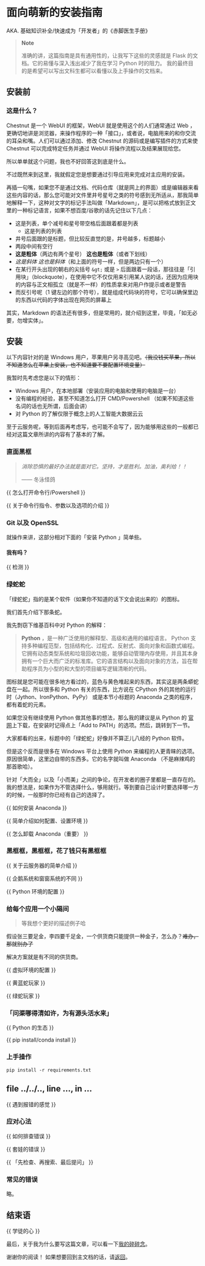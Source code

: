 # 面向萌新的安装指南

AKA. 基础知识补全/快速成为「开发者」的《赤脚医生手册》

> **Note**
>
> 准确的讲，这篇指南是具有通用性的，让我写下这些的灵感就是 Flask 的文档。它的易懂与深入浅出减少了我在学习 Python 时的阻力。
> 我的最终目的是希望可以写出文科生都可以看懂以及上手操作的文档来。

## 安装前

### 这是什么？

Chestnut 是一个 WebUI 的框架，WebUI 就是使用这个的人们通常通过 Web ，更确切地讲是浏览器，来操作程序的一种「接口」，或者说，电脑用来的和你交流的耳朵和嘴。人们可以通过添加、修改 Chestnut 的源码或是编写插件的方式来使 Chestnut 可以完成特定任务并通过 WebUI 将操作流程以及结果展现给您。

所以单单就这个问题，我也不好回答这到底是什么。

不过既然来到这里，我就假定您是想要通过引导应用来完成对主应用的安装。

再插一句嘴，如果您不是通过文档、代码仓库（就是网上的界面）或是编辑器来看这些内容的话，那么您可能对文件里井号星号之类的符号感到无所适从，那我简单地解释一下，这种对文字的标记手法叫做「Markdown」，是可以把格式放到正文里的一种标记语言，如果不想百度/谷歌的话先记住以下几点：

- 这是列表，单个减号和星号带空格后面跟着都是列表
  - 这是列表的列表
- 井号后面跟的是标题，但比较反直觉的是，井号越多，标题越小
- 两段中间有空行
- **这是粗体**（两边有两个星号） __这也是粗体__（或者下划线）
- *这是斜体* _这也是斜体_（和上面的符号一样，但是两边只有一个）
- 在某行开头出现的朝右的尖括号 `&gt;` 或是 `>` 后面跟着一段话，那往往是「引用块」（blockquote），在使用中它不仅仅用来引用某人说的话，还因为应用块的内容与正文相孤立（就是不一样）的性质拿来对用户作提示或者是警告
- 而反引号呢（1 键左边的那个符号），就是组成代码块的符号，它可以确保里边的东西以代码的字体出现在网页的屏幕上

其实，Markdown 的语法还有很多，但是常用的，就介绍到这里，毕竟，「如无必要，勿增实体」。

## 安装

以下内容针对的是 Windows 用户，苹果用户另寻高见吧。~~（我没钱买苹果，所以不知道怎么在苹果上安装，也不知道要不要配置环境变量）~~

我暂时先考虑您是以下的情形：

- Windows 用户，在本地部署（安装应用的电脑和使用的电脑是一台）
- 没有编程的经验，甚至不知道怎么打开 CMD/Powershell （如果不知道这些名词的话也无所谓，后面会讲）
- 对 Python 的了解仅限于概念上的人工智能大数据云云

至于云服务呢，等到后面再考虑写，也可能不会写了，因为能够用这些的一般都已经对这篇文章所讲的内容有了基本的了解。

### 直面黑框

> _消除恐惧的最好办法就是面对它。坚持，才是胜利。加油，奥利给！！_
>
> —— 冬泳怪鸽

{{ 怎么打开命令行/Powershell }}

{{ 关于命令行指令、参数以及选项的介绍 }}

### Git 以及 OpenSSL

就操作来讲，这部分相对下面的「安装 Python 」简单些。

#### 我有吗？

{{ 检测 }}

### 绿蛇蛇

「绿蛇蛇」指的是某个软件（如果你不知道的话下文会说出来的）的图标。

我们首先介绍下那条蛇。

我先剽窃下维基百科中对 Python 的解释：

> **Python** ，是一种广泛使用的解释型、高级和通用的编程语言。 Python 支持多种编程范型，包括结构化、过程式、反射式、面向对象和函数式编程。它拥有动态类型系统和垃圾回收功能，能够自动管理内存使用，并且其本身拥有一个巨大而广泛的标准库。它的语言结构以及面向对象的方法，旨在帮助程序员为小型的和大型的项目编写逻辑清晰的代码。

图标就是您可能在很多地方看过的，蓝色与黄色堆起来的东西，其实这是两条蟒蛇盘在一起。所以很多和 Python 有关的东西，比方说在 CPython 外的其他的运行时（Jython、IronPython、PyPy） 或是本节小标题的 Anaconda 之类的程序，都有着蛇的元素。

如果您没有继续使用 Python 做其他事的想法，那么我的建议是从 Python 的 [官网](https://www.python.org/)上下载，在安装时记得点上「Add to PATH」的选项。然后，跳转到下一节。

大家都看的出来，标题中的「绿蛇蛇」好像并不算正儿八经的 Python 软件。

但是这个反而是很多在 Windows 平台上使用 Python 来编程的人更青睐的选项。原因很简单，这里边自带的东西多。它的名字就叫做 Anaconda （不是麻辣鸡的那首歌哈）。

针对「大而全」以及「小而美」之间的争论，在开发者的圈子里都是一直存在的。我的想法是，如果作为不管选择什么，够用就行。等到要自己设计时要选择哪一方的时候，一般那时你已经有自己的选择了。

{{ 如何安装 Anaconda }}

{{ 简单介绍如何配置、设置环境 }}

{{ 怎么卸载 Anaconda（重要） }}

### 黑框框，黑框框，花了钱只有黑框框

{{ 关于云服务器的简单介绍 }}

{{ 企鹅系统和窗窗系统的不同 }}

{{ Python 环境的配置 }}

### 给每个应用一个小隔间

> 等我想个更好的描述例子哈

假设张三要足金，李四要千足金，一个供货商只能提供一种金子，怎么办？~~难办，那就别办了~~

解决方案就是有不同的供货商。

{{ 虚拟环境的配置 }}

{{ 黄蓝蛇玩家 }}

{{ 绿蛇玩家 }}

### 「问渠哪得清如许，为有源头活水来」

{{ Python 的生态 }}

{{ pip install/conda install }}

### 上手操作

`pip install -r requirements.txt`

## file ../../.., line ..., in ...

{{ 遇到报错的感觉 }}

### 应对心法

{{ 如何排查错误 }}

{{ 套娃的错误 }}

{{ 「先检查、再搜索、最后提问」 }}

### 常见的错误

略。

## 结束语

{{ 学徒的心 }}

最后，关于我为什么要写这篇文章，可以看一下[我的碎碎念](/docs/about/goal.cmn-Hans.md#before-construct)。

谢谢你的阅读！
如果想要回到主文档的话，请[返回](/README.cmn-Hans.md)。
